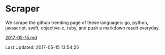# Scraper

We scrape the github trending page of these languages: go, python, javascript, swift, objective-c, ruby, and push a markdown result everyday.

[2017-05-15.md](https://github.com/henson/Scraper/blob/master/2017-05-15.md)

Last Updated: 2017-05-15 13:54:25